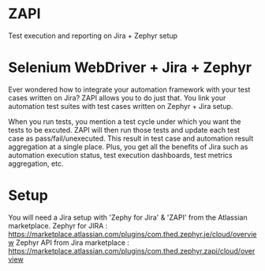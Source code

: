 # ZAPI
Test execution and reporting on Jira + Zephyr setup

# Selenium WebDriver + Jira + Zephyr
Ever wondered how to integrate your automation framework with your test cases written on Jira? ZAPI allows you to do just that. You link your automation test suites with test cases written on Zephyr + Jira setup. 

When you run tests, you mention a test cycle under which you want the tests to be excuted. ZAPI will then run those tests and update each test case as pass/fail/unexecuted. This result in test case and automation result aggregation at a single place. Plus, you get all the benefits of Jira such as automation execution status, test execution dashboards, test metrics aggregation, etc.

# Setup
You will need a Jira setup with 'Zephy for Jira' & 'ZAPI' from the Atlassian marketplace.
Zephyr for JIRA : https://marketplace.atlassian.com/plugins/com.thed.zephyr.je/cloud/overview
Zephyr API from Jira marketplace : https://marketplace.atlassian.com/plugins/com.thed.zephyr.zapi/cloud/overview

